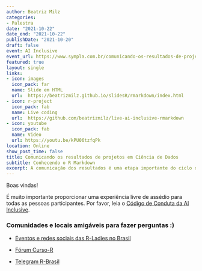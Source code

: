 ```yaml
---
author: Beatriz Milz 
categories:
- Palestra
date: "2021-10-22"
date_end: "2021-10-22"
publishDate: "2021-10-20"
draft: false
event: AI Inclusive
event_url: https://www.sympla.com.br/comunicando-os-resultados-de-projetos-em-ciencia-de-dados__1374355
featured: true
layout: single
links:
- icon: images
  icon_pack: far
  name: Slide em HTML
  url:  https://beatrizmilz.github.io/slidesR/rmarkdown/index.html
- icon: r-project
  icon_pack: fab
  name: Live coding
  url:  https://github.com/beatrizmilz/live-ai-inclusive-rmarkdown
- icon: youtube
  icon_pack: fab
  name: Video
  url: https://youtu.be/kPU06tzfqPk
location: Online
show_post_time: false
title: Comunicando os resultados de projetos em Ciência de Dados
subtitle: Conhecendo o R Markdown
excerpt: A comunicação dos resultados é uma etapa importante do ciclo da Ciência de Dados. Neste contexto, o R Markdown é uma ferramenta que possibilita criar diferentes produtos para comunicar resultados, como relatórios, apresentações, páginas web, blogs, livros, entre outros. O R Markdown é conhecido por possibilitar a criação de documentos reprodutíveis, prezando por boas práticas de reprodutibilidade. Além disso, é possível adicionar código e resultados em R, Python, e outras linguagens. Essa palestra apresentará de forma introdutória as possibilidades do R Markdown.
---
```





Boas vindas!

É muito importante proporcionar uma experiência livre de assédio para todas as pessoas participantes.  Por favor, leia o [Código de Conduta da AI Inclusive](https://pt.ai-inclusive.org/code-of-conduct/pt/).


### Comunidades e locais amigáveis para fazer perguntas :)

- [Eventos e redes sociais das R-Ladies no Brasil](https://github.com/R-Ladies-Sao-Paulo/RLadies-Brasil)

- [Fórum Curso-R](https://discourse.curso-r.com/)

- [Telegram R-Brasil](https://t.me/rbrasiloficial)


